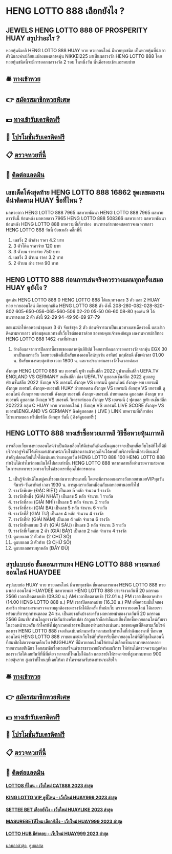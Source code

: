 # HENG LOTTO 888 เลือกยังไง ?
## JEWELS HENG LOTTO 888 OF PROSPERITY HUAY สรุปว่าอะไร ?
หวยหุ้นนิเคอิ HENG LOTTO 888 HUAY หวย หวยออนไลน์ มีหวยทุกชนิด เป็นหวยหุ้นที่นำเอาดัชนีและค่าเปลี่ยนแปลงของตลาดหุ้น NIKKEI225 มาเป็นผลรางวัล HENG LOTTO 888 โดยหวยหุ้นชนิดนี้จะมีการออกผลรางวัล 2 รอบ ในหนึ่งวัน นั้นคือรอบเช้าและรอบบ่าย

## 🛎 [ทางเข้าหวย](https://bit.ly/3BG5bNw)
## 👉 [สมัครสมาชิกหวยพิเศษ](https://bit.ly/3BG5bNw)
## 💵 [ทางเข้ารับเครดิตฟรี](https://bit.ly/3C3mvgS)
## 👑 [โปรโมชั่นรับเครดิตฟรี](https://bit.ly/3C3mvgS)
## 📋 [ตรวจหวยที่นี้](https://bit.ly/3C3mvgS)
## 📱 [ติดต่อแอดมิน](https://bit.ly/3C3mvgS)

## เลขเด็ดโค้งสุดท้าย HENG LOTTO 888 16862 ชุดเลขผลงานดีน่าติดตาม HUAY ซื้อที่ไหน ?
ผลหวยลาว HENG LOTTO 888 7965 ผลหวยพัฒนา HENG LOTTO 888 7965 ผลหวยลาววันนี้ ย้อนหลัง
ผลหวยลาว 7965 HENG LOTTO 888 508366
 ผลหวยลาว ผลหวยพัฒนา ย้อนหลัง HENG LOTTO 888 
บทความที่เกี่ยวข้อง
 แนวทางถ่ายทอดสดตรวจผล หวยลาว HENG LOTTO 888 วันนี้ ย้อนหลัง คลิ๊กที่นี่  
1. เลขวิ่ง 2 ตัวล่าง ราคา 4.2 บาท
2. 3 ตัวโต๊ด ราคาจ่าย 120 บาท
3. 3 ตัวบน ราคาจ่าย 750 บาท
4. เลขวิ่ง 3 ตัวบน ราคา 3.2 บาท
5. 2 ตัวบน ล่าง ราคา 90 บาท

## HENG LOTTO 888 ก่อนการเล่นจริงควรวางแผนทุกครั้งเสมอ HUAY ดูยังไง ?
ชุดเด่น HENG LOTTO 888 0 HENG LOTTO 888 ได้แนวทางเลข 3 ตัว และ 2 HUAY หวย หวยออนไลน์ มีหวยทุกชนิด HENG LOTTO 888 ตัว ดังนี้
208-280-082-028-820-802
605-650-056-065-560-506
02-20
05-50
06-60
08-80
ชุดเด่น 9 ได้แนวทางเลข 2 ตัว ดังนี้
92-29
94-49
96-69
97-79

ขอแนะนำให้คอหวยนำชุดเลข 3 ตัว จับเข้าชุด 2 ตัว ก่อนพิจารณาเป็นแนวทางเลขเด็ดงวดนี้ และฝากติดตามหวยลาว พร้อมชุดแนวทางที่เว็บไซต์ของเราด้วย
ขอขอบคุณเจ้าของข้อมูล
ผลงานหวยม้าสีทอง HENG LOTTO 888 1462 งวดที่ผ่านมา
1. อ้างอิงผลจากการปิดการซื้อขายของตลาดหุ้นอียิปต์ โดยการยึดผลการออกรางวัลจากหุ้น EGX 30 มาเป็นผลรางวัล โดยหวยชนิดนี้เปิดรับแทงออนไลน์ทุกวัน อาทิตย์ พฤหัสบดี ตั้งแต่เวลา 01.00 น. ปิดรับแทงรอบสุดท้าย เวลา 1800 น. และจะประกาศผลรางวัลในเวลาต่อมา

อังกฤษ HENG LOTTO 888 พบ เยอรมนี
ยูฟ่า เนชั่นส์ลีก 2022 ยูฟ่าเนชั่นส์ลีก UEFA.TV ENGLAND VS GERMANY เนชั่นส์ลีก ช่อง UEFA.TV ดูบอลเนชั่นส์ลีก 2022 ดูบอลยูฟ่าเนชั่นส์ลีก 2022 อังกฤษ VS เยอรมนี อังกฤษ VS เยอรมนี ดูออนไลน์ อังกฤษ พบ เยอรมนี อังกฤษ เยอรมนี อังกฤษ-เยอรมนี HUAY ถ่ายทอดสด อังกฤษ VS เยอรมนี อังกฤษ VS เยอรมนี ดูออนไลน์ อังกฤษ พบ เยอรมนี อังกฤษ เยอรมนี อังกฤษ-เยอรมนี ถ่ายทอดสด ดูบอลสด อังกฤษ พบ เยอรมนี ดูบอลสด อังกฤษ VS เยอรมนี
วิเคราะห์บอล อังกฤษ VS เยอรมนี ( ฟุตบอล ยูฟ่า เนชั่นส์ลีก 202223 กลุ่ม C HUAY หวย หวยออนไลน์ )
อังกฤษ VS เยอรมนี
LIVE SCORE อังกฤษ VS เยอรมนีENGLAND VS GERMANY
ลิงค์ดูบอลสด ( LIVE )
LINK
บทความที่เกี่ยวข้อง
โปรแกรมบอล พรีเมียร์ลีก อังกฤษ วันนี้ ( ลิงค์ดูบอลฟรี )

## HENG LOTTO 888 ทางเข้าซื้อหวยเกาหลี วิธีซื้อหวยหุ้นเกาหลี
การเลือกเว็บแทงหวยออนไลน์จำเป็นต้องเลือกให้ดีเช่นกันมิฉะนั้นคุณอาจจะเป็นเหยื่อเว็บไซต์ที่ไม่ได้มีบริการอยู่จริงก็ได้เพียงแค่เข้ามาหน้าเว็บไซต์ของเราแล้วคุณก็จะได้พบกับบริการที่เหนือระดับและที่สำคัญปลอดภัยมั่นใจได้แน่นอนว่าแทงถูกเว็บ HENG LOTTO 888 100 HENG LOTTO 888 ทำเงินได้เท่าไหร่ถอนเงินได้ไปเลยเท่านั้น HENG LOTTO 888 หลากหลายสิ่งอำนวยความสะดวกในการแทงหวยของทางเว็บไซต์ของเราที่คุณไม่ควรพลาด
1. เป็นรู้จักกันดีในหมู่คนที่ชอบเล่นหวยประเภทนี้ โดยจะมีการออกผลรางวัลหวยฮานอยVIPทุกวันจันทร์-วันอาทิตย์ เวลา 1930 น. การดูผลรางวัลเหมือนกับผลหวยฮานอยทั่วไป
2. รางวัลพิเศษ (ĐẶC BIỆT) เป็นเลข 5 หลัก จำนวน 1 รางวัล
3. รางวัลที่หนึ่ง (GIẢI NHẤT) เป็นเลข 5 หลัก จำนวน 1 รางวัล
4. รางวัลที่สอง (GIẢI NHÌ) เป็นเลข 5 หลัก จำนวน 2 รางวัล
5. รางวัลที่สาม (GIẢI BA) เป็นเลข 5 หลัก จำนวน 6 รางวัล
6. รางวัลที่สี่ (GIẢI TƯ) เป็นเลข 4 หลัก จำนวน 4 รางวัล
7. รางวัลที่ห้า (GIẢI NĂM) เป็นเลข 4 หลัก จำนวน 6 รางวัล
8. รางวัลที่หกแบบ 3 ตัว (GIẢI SÁU) เป็นเลข 3 หลัก จำนวน 3 รางวัล
9. รางวัลที่เจ็ดแบบ 2 ตัว (GIẢI BẢY) เป็นเลข 2 หลัก จำนวน 4 รางวัล
10. ดูแบบเลข 2 ตัวท้าย (2 CHỮ SỐ)
11. ดูแบบเลข 3 ตัวท้าย (3 CHỮ SỐ)
12. ดูแบบเลขครบทุกหลัก (ĐẦY ĐỦ)

## สรุปแบบย่อ ขั้นตอนการแทง HENG LOTTO 888 หวยมาเลย์ ออนไลน์ HUAYDEE
สรุปแบบย่อ HUAY หวย หวยออนไลน์ มีหวยทุกชนิด ขั้นตอนการแทง HENG LOTTO 888 หวยมาเลย์ ออนไลน์ HUAYDEE ผลหวยพม่า HENG LOTTO 888 ประจำงวดวันที่ 20 มกราคม 2566
เวลาเปิดตลาดเช้า (09.30 น.) AM
เวลาปิดตลาดเช้า (12.01 น.) PM
เวลาเปิดตลาดบ่าย (14.00 HENG LOTTO 888 น.) PM
เวลาปิดตลาดบ่าย (16.30 น.) PM
เพื่อความมั่นใจของสมาชิก ท่านสามารถตรวจความถูกต้องของรางวัลได้อีกครั้ง ที่หน้าเว็บ ตรวจหวยออนไลน์ ได้เลยเราพร้อมบริการทุกท่านตลอด 24 ชม.
เป็นอย่างกันบ้างละครับ ผลหวยพม่าของงวดวันที่ 20 มกราคม 2566 มีสมาชิกท่านใดถูกรางวัลกันบ้างหรือเปล่า ถ้าถูกแล้วก็อย่าลืมมาเสี่ยงโชคซื้อหวยออนไลน์กับเราในงวดหน้านะครับ ถ้าใครยังไม่ถูกงวดหน้าอาจเป็นของท่านอย่างแน่นอน ขอขอบคุณที่ติดตามเว็บไซต์ของเรา HENG LOTTO 888 เจอกันฉบับหน้านะครับ
หากสมาชิกท่านใดที่กำลังมองหาที่ ซื้อหวยออนไลน์ HENG LOTTO 888 เราขอแนะนำเว็บไซต์ที่บริการรับซื้อหวยออนไลน์ที่ดีที่สุดในตอนนี้ ที่สมาชิกไม่ควรพลาดคือเว็บ MUGHUAY ที่มีหวยออนไลน์ให้ท่านได้เลือกซื้อมากมายหลากหลายรายการเลยทีเดียว โดยสมาชิกซื้อหวยเสร็จแล้วเราชาวหวยยังพร้อมบริการ ให้ท่านได้ตรวจความถูกต้องของรางวัลได้เลยทันทีที่นี่ที่เดียว หาจากที่ไหนไม่ได้แล้ว และเรายังให้ราคาจ่ายที่สูงมากบาทละ 900 หวยลุ้นรวย สูงกว่าที่ไหนๆที่เคยให้มา ถ้าใครพลาดรับรองท่านจะเสียใจ

## 🛎 [ทางเข้าหวย](https://bit.ly/3BG5bNw)
## 👉 [สมัครสมาชิกหวยพิเศษ](https://bit.ly/3BG5bNw)
## 💵 [ทางเข้ารับเครดิตฟรี](https://bit.ly/3C3mvgS)
## 👑 [โปรโมชั่นรับเครดิตฟรี](https://bit.ly/3C3mvgS)
## 📋 [ตรวจหวยที่นี้](https://bit.ly/3C3mvgS)
## 📱 [ติดต่อแอดมิน](https://bit.ly/3C3mvgS)

#### [LOTTO8 ที่ไหน - เว็บใหม่ CAT888 2023 ล่าสุด](https://atom.io/themes/lotto8%20ที่ไหน%20-%20เว็บใหม่%20cat888%202023%20ล่าสุด)
#### [KING LOTTO VIP ดูที่ไหน - เว็บใหม่ HUAY999 2023 ล่าสุด](https://atom.io/themes/king%20lotto%20vip%20ดูที่ไหน%20-%20เว็บใหม่%20huay999%202023%20ล่าสุด)
#### [SETTEE BET เลือกยังไง - เว็บใหม่ HUAYLIKE 2023 ล่าสุด](https://atom.io/themes/settee%20bet%20เลือกยังไง%20-%20เว็บใหม่%20huaylike%202023%20ล่าสุด)
#### [MASUREBETดีไหม เลือกยังไง - เว็บใหม่ HUAY999 2023 ล่าสุด](https://atom.io/themes/masurebetดีไหม%20เลือกยังไง%20-%20เว็บใหม่%20huay999%202023%20ล่าสุด)
#### [LOTTO HUB มีคำตอบ - เว็บใหม่ HUAY999 2023 ล่าสุด](https://atom.io/themes/lotto%20hub%20มีคำตอบ%20-%20เว็บใหม่%20huay999%202023%20ล่าสุด)

[ผลบอลล่าสุด](https://siamsport.tv "ผลบอลล่าสุด"), [ดูบอลสด](https://siamsport.tv/ดูบอลสด "ดูบอลสด")